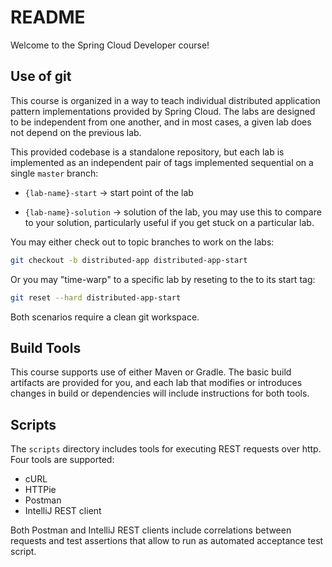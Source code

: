 # README

Welcome to the Spring Cloud Developer course!

## Use of git

This course is organized in a way to teach individual distributed
application pattern implementations provided by Spring Cloud.
The labs are designed to be independent from one another,
and in most cases,
a given lab does not depend on the previous lab.

This provided codebase is a standalone repository,
but each lab is implemented as an independent pair
of tags implemented sequential on a single `master`
branch:

-   `{lab-name}-start` -> start point of the lab

-   `{lab-name}-solution` -> solution of the lab,
    you may use this to compare to your solution,
    particularly useful if you get stuck on a particular lab.

You may either check out to topic branches to work on the labs:

```bash
git checkout -b distributed-app distributed-app-start
```

Or you may "time-warp" to a specific lab by reseting to the
to its start tag:

```bash
git reset --hard distributed-app-start
```

Both scenarios require a clean git workspace.

## Build Tools

This course supports use of either Maven or Gradle.
The basic build artifacts are provided for you,
and each lab that modifies or introduces changes in build or
dependencies will include instructions for both tools.

## Scripts

The `scripts` directory includes tools for executing REST requests
over http.
Four tools are supported:

- cURL
- HTTPie
- Postman
- IntelliJ REST client

Both Postman and IntelliJ REST clients include correlations between
requests and test assertions that allow to run as automated acceptance
test script.
